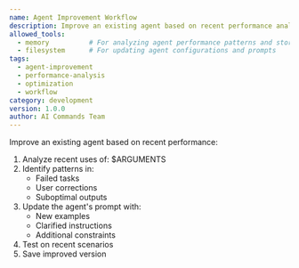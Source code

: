 ```yaml
---
name: Agent Improvement Workflow
description: Improve an existing agent based on recent performance analysis and user feedback
allowed_tools:
  - memory          # For analyzing agent performance patterns and storing improvements
  - filesystem      # For updating agent configurations and prompts
tags:
  - agent-improvement
  - performance-analysis
  - optimization
  - workflow
category: development
version: 1.0.0
author: AI Commands Team
---
```


Improve an existing agent based on recent performance:

1. Analyze recent uses of: $ARGUMENTS
2. Identify patterns in:
   - Failed tasks
   - User corrections
   - Suboptimal outputs
3. Update the agent's prompt with:
   - New examples
   - Clarified instructions
   - Additional constraints
4. Test on recent scenarios
5. Save improved version
